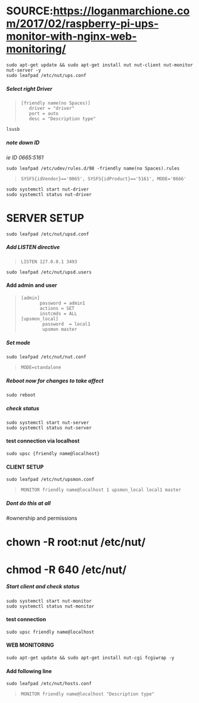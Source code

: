 # SOURCE:https://loganmarchione.com/2017/02/raspberry-pi-ups-monitor-with-nginx-web-monitoring/
```
sudo apt-get update && sudo apt-get install nut nut-client nut-monitor nut-server -y
sudo leafpad /etc/nut/ups.conf
```
##### Select right Driver
> ```
> [friendly name(no Spaces)]
>    driver = "driver"
>    port = auto
>    desc = "Description type"
> ```
```
lsusb
```
##### note down ID
_ie ID 0665:5161_
```
sudo leafpad /etc/udev/rules.d/98 -friendly name(no Spaces).rules
```
> ```
> SYSFS{idVendor}=='0065', SYSFS{idProduct}=='5161', MODE='0666'
> ```
```
sudo systemctl start nut-driver
sudo systemctl status nut-driver
```

# SERVER SETUP
```
sudo leafpad /etc/nut/upsd.conf
```
##### Add LISTEN directive
> ```
> LISTEN 127.0.0.1 3493
> ```
```
sudo leafpad /etc/nut/upsd.users
```
#### Add admin and user
> ```
> [admin]
>        password = admin1
>        actions = SET
>        instcmds = ALL
> [upsmon_local]
>         password  = local1
>         upsmon master
> ```
##### Set mode
```
sudo leafpad /etc/nut/nut.conf
```
> ```
> MODE=standalone
> ```
##### Reboot now for changes to take affect
```
sudo reboot
```
##### check status
```
sudo systemctl start nut-server
sudo systemctl status nut-server
```
#### test connection via localhost
```
sudo upsc {friendly name@localhost}
```
#### CLIENT SETUP
```
sudo leafpad /etc/nut/upsmon.conf
```
> ```
> MONITOR friendly name@localhost 1 upsmon_local local1 master
> ```
##### __Dont do this at all__
#ownership and permissions
# chown -R root:nut /etc/nut/
# chmod -R 640 /etc/nut/

##### Start client and check status
```
sudo systemctl start nut-monitor
sudo systemctl status nut-monitor
```
#### test connection
```
sudo upsc friendly name@localhost
```
#### WEB MONITORING
```
sudo apt-get update && sudo apt-get install nut-cgi fcgiwrap -y
```

#### Add following line
```
sudo leafpad /etc/nut/hosts.conf
```
> ```
> MONITOR friendly name@localhost "Description type"
> ```
